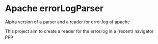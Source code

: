 # Apache errorLogParser

Alpha version of a parser and a reader for error.log of apache 

This project aim to create a reader for the error.log in a (recent) navigator ppp
